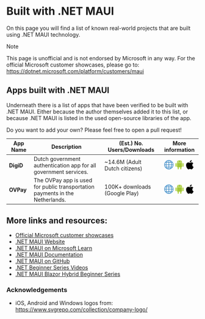 # Built with .NET MAUI 

On this page you will find a list of known real-world projects that are built using .NET MAUI technology.

> [!NOTE]
> This page is unofficial and is not endorsed by Microsoft in any way. For the official Microsoft customer showcases, please go to: https://dotnet.microsoft.com/platform/customers/maui

## Apps built with .NET MAUI

Underneath there is a list of apps that have been verified to be built with .NET MAUI. Either because the author themselves added it to this list, or because .NET MAUI is listed in the used open-source libraries of the app.

Do you want to add your own? Please feel free to open a pull request!

| App Name | Description | (Est.) No. Users/Downloads | More information |
| -------- | ----------- | -------------------------- |:----------------:|
| **DigiD** | Dutch government authentication app for all government services. | ~14.6M (Adult Dutch citizens) | [<img src="assets/website.png"/>](https://www.digid.nl/en/login-methods/digid-app/) [<img src="assets/android.png"/>](https://play.google.com/store/apps/details?id=nl.rijksoverheid.digid.pub&hl=en-US) [<img src="assets/ios.png"/>](https://apps.apple.com/gb/app/digid/id1208460960?l=en-US) |
| **OVPay** | The OVPay app is used for public transportation payments in the Netherlands. | 100K+ downloads (Google Play) | [<img src="assets/website.png"/>](https://www.ovpay.nl/en) [<img src="assets/android.png"/>](https://play.google.com/store/apps/details?id=nl.tls.ovpay&hl=en) [<img src="assets/ios.png"/>](https://apps.apple.com/nl/app/ovpay/id1542164084?l=en-US) |

## More links and resources:
- [Official Microsoft customer showcases](https://dotnet.microsoft.com/platform/customers/maui)
- [.NET MAUI Website](https://dot.net/maui)
- [.NET MAUI on Microsoft Learn](https://learn.microsoft.com/learn/paths/build-apps-with-dotnet-maui/)
- [.NET MAUI Documentation](https://learn.microsoft.com/dotnet/maui) 
- [.NET MAUI on GitHub](https://github.com/dotnet/maui)
- [.NET Beginner Series Videos](https://dot.net/videos)
- [.NET MAUI Blazor Hybrid Beginner Series](https://www.youtube.com/playlist?list=PLdo4fOcmZ0oU6AgjUbyztrhnzGVFuN6ij)

### Acknowledgements

* iOS, Android and Windows logos from: https://www.svgrepo.com/collection/company-logo/
